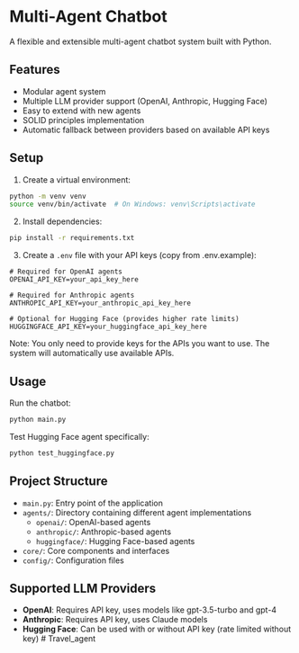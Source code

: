 # Multi-Agent Chatbot

A flexible and extensible multi-agent chatbot system built with Python.

## Features
- Modular agent system
- Multiple LLM provider support (OpenAI, Anthropic, Hugging Face)
- Easy to extend with new agents
- SOLID principles implementation
- Automatic fallback between providers based on available API keys

## Setup

1. Create a virtual environment:
```bash
python -m venv venv
source venv/bin/activate  # On Windows: venv\Scripts\activate
```

2. Install dependencies:
```bash
pip install -r requirements.txt
```

3. Create a `.env` file with your API keys (copy from .env.example):
```
# Required for OpenAI agents
OPENAI_API_KEY=your_api_key_here

# Required for Anthropic agents
ANTHROPIC_API_KEY=your_anthropic_api_key_here

# Optional for Hugging Face (provides higher rate limits)
HUGGINGFACE_API_KEY=your_huggingface_api_key_here
```

Note: You only need to provide keys for the APIs you want to use. The system will automatically use available APIs.

## Usage

Run the chatbot:
```bash
python main.py
```

Test Hugging Face agent specifically:
```bash
python test_huggingface.py
```

## Project Structure
- `main.py`: Entry point of the application
- `agents/`: Directory containing different agent implementations
  - `openai/`: OpenAI-based agents
  - `anthropic/`: Anthropic-based agents
  - `huggingface/`: Hugging Face-based agents
- `core/`: Core components and interfaces
- `config/`: Configuration files

## Supported LLM Providers
- **OpenAI**: Requires API key, uses models like gpt-3.5-turbo and gpt-4
- **Anthropic**: Requires API key, uses Claude models
- **Hugging Face**: Can be used with or without API key (rate limited without key) # Travel_agent
